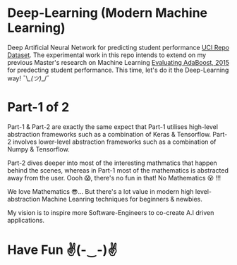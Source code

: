 # Deep-Learning (Modern Machine Learning)
Deep Artificial Neural Network for predicting student performance [UCI Repo Dataset](https://archive.ics.uci.edu/ml/datasets/Student+Performance?ref=datanews.io). The experimental work in this repo intends to extend on my previous Master's research on Machine Learning [Evaluating AdaBoost, 2015](http://kudzai.xyz/download/Kudzai_Huni_-_Final_Version.pdf) for predecting student performance. This time, let's do it the Deep-Learning way!   ¯\\_\_(ツ)_\_/¯

# Part-1 of 2
Part-1 & Part-2 are exactly the same expect that Part-1 utilises high-level abstraction frameworks such as a combination of Keras & Tensorflow. Part-2 involves lower-level abstraction frameworks such as a combination of Numpy & Tensorflow.

Part-2 dives deeper into most of the interesting mathmatics that happen behind the scenes, whereas in Part-1 most of the mathematics is abstracted away from the user. Oooh 😱, there's no fun in that! No Mathematics 😵 !!!

We love Mathematics 😎... But there's a lot value in modern high level-abstraction Machine Leanring techniques for beginners & newbies.

My vision is to inspire more Software-Engineers to co-create A.I driven applications.

# Have Fun ✌(-‿-)✌ 
